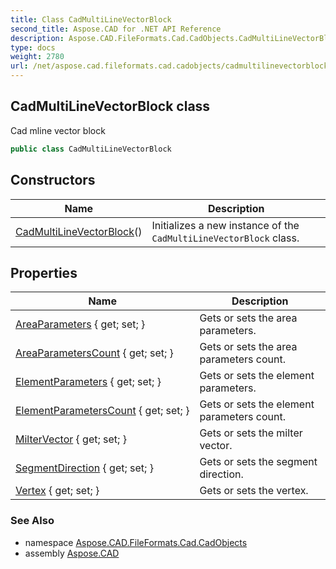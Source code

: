 ```yaml
---
title: Class CadMultiLineVectorBlock
second_title: Aspose.CAD for .NET API Reference
description: Aspose.CAD.FileFormats.Cad.CadObjects.CadMultiLineVectorBlock class. Cad mline vector block
type: docs
weight: 2780
url: /net/aspose.cad.fileformats.cad.cadobjects/cadmultilinevectorblock/
---
```

## CadMultiLineVectorBlock class

Cad mline vector block

```csharp
public class CadMultiLineVectorBlock
```

## Constructors

| Name | Description |
| --- | --- |
| [CadMultiLineVectorBlock](cadmultilinevectorblock/)() | Initializes a new instance of the `CadMultiLineVectorBlock` class. |

## Properties

| Name | Description |
| --- | --- |
| [AreaParameters](../../aspose.cad.fileformats.cad.cadobjects/cadmultilinevectorblock/areaparameters/) { get; set; } | Gets or sets the area parameters. |
| [AreaParametersCount](../../aspose.cad.fileformats.cad.cadobjects/cadmultilinevectorblock/areaparameterscount/) { get; set; } | Gets or sets the area parameters count. |
| [ElementParameters](../../aspose.cad.fileformats.cad.cadobjects/cadmultilinevectorblock/elementparameters/) { get; set; } | Gets or sets the element parameters. |
| [ElementParametersCount](../../aspose.cad.fileformats.cad.cadobjects/cadmultilinevectorblock/elementparameterscount/) { get; set; } | Gets or sets the element parameters count. |
| [MilterVector](../../aspose.cad.fileformats.cad.cadobjects/cadmultilinevectorblock/miltervector/) { get; set; } | Gets or sets the milter vector. |
| [SegmentDirection](../../aspose.cad.fileformats.cad.cadobjects/cadmultilinevectorblock/segmentdirection/) { get; set; } | Gets or sets the segment direction. |
| [Vertex](../../aspose.cad.fileformats.cad.cadobjects/cadmultilinevectorblock/vertex/) { get; set; } | Gets or sets the vertex. |

### See Also

* namespace [Aspose.CAD.FileFormats.Cad.CadObjects](../../aspose.cad.fileformats.cad.cadobjects/)
* assembly [Aspose.CAD](../../)


